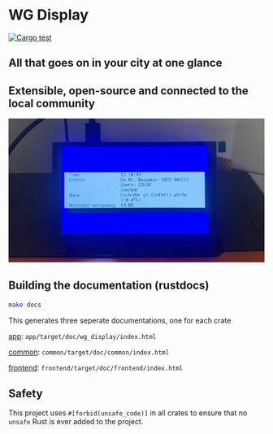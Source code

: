 # WG Display

[![Cargo test](https://github.com/eliabieri/wg_display/actions/workflows/cargo_test.yml/badge.svg)](https://github.com/eliabieri/wg_display/actions/workflows/cargo_test.yml)

## All that goes on in your city at one glance

## Extensible, open-source and connected to the local community

![WG Display image front](docs/images/wg_display.jpg)

## Building the documentation (rustdocs)

```bash
make docs
```

This generates three seperate documentations, one for each crate

[app](app/target/doc/wg_display/index.html): ```app/target/doc/wg_display/index.html```

[common](common/target/doc/common/index.html): ```common/target/doc/common/index.html```

[frontend](frontend/target/doc/frontend/index.html): ```frontend/target/doc/frontend/index.html```

## Safety

This project uses `#[forbid(unsafe_code)]` in all crates to ensure that no `unsafe` Rust is ever added to the project.

